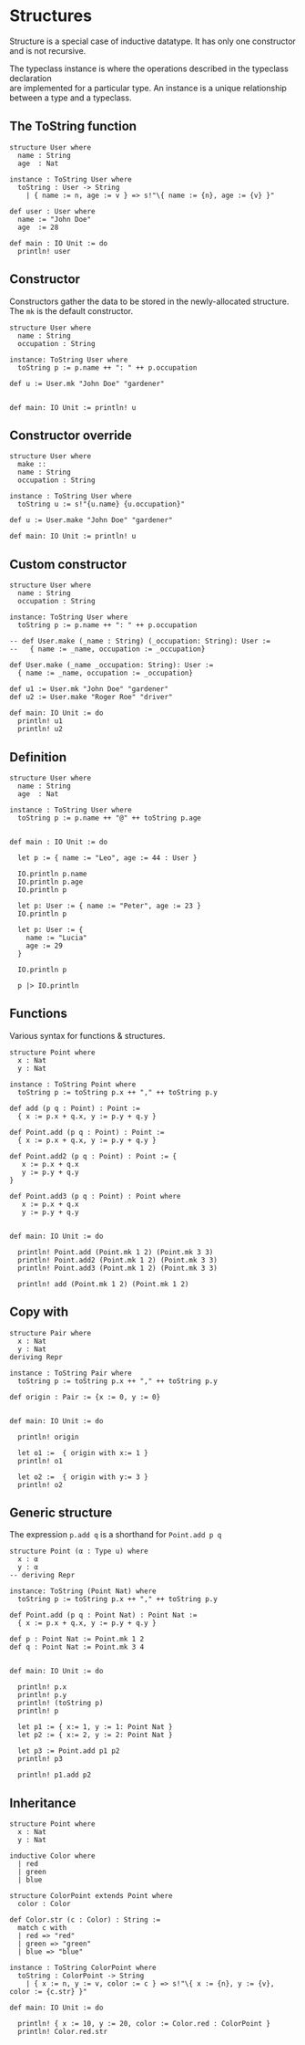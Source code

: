 # Structures

Structure is a special case of inductive datatype. It has only one constructor  
and is not recursive.

The typeclass instance is where the operations described in the typeclass declaration  
are implemented for a particular type. An instance is a unique relationship  
between a type and a typeclass.

## The ToString function

```lean
structure User where
  name : String
  age  : Nat

instance : ToString User where
  toString : User -> String
    | { name := n, age := v } => s!"\{ name := {n}, age := {v} }"

def user : User where
  name := "John Doe"
  age  := 28

def main : IO Unit := do
  println! user
```

## Constructor

Constructors gather the data to be stored in the newly-allocated structure.  
The `mk` is the default constructor.  

```lean
structure User where
  name : String  
  occupation : String

instance: ToString User where
  toString p := p.name ++ ": " ++ p.occupation

def u := User.mk "John Doe" "gardener"


def main: IO Unit := println! u
```

## Constructor override 

```lean
structure User where
  make ::
  name : String
  occupation : String

instance : ToString User where 
  toString u := s!"{u.name} {u.occupation}"

def u := User.make "John Doe" "gardener"

def main: IO Unit := println! u
```

## Custom constructor 

```lean
structure User where
  name : String  
  occupation : String

instance: ToString User where
  toString p := p.name ++ ": " ++ p.occupation

-- def User.make (_name : String) (_occupation: String): User :=
--   { name := _name, occupation := _occupation}

def User.make (_name _occupation: String): User :=
  { name := _name, occupation := _occupation}

def u1 := User.mk "John Doe" "gardener"
def u2 := User.make "Roger Roe" "driver"

def main: IO Unit := do 
  println! u1
  println! u2
```



## Definition

```lean
structure User where
  name : String
  age  : Nat

instance : ToString User where
  toString p := p.name ++ "@" ++ toString p.age


def main : IO Unit := do

  let p := { name := "Leo", age := 44 : User }

  IO.println p.name
  IO.println p.age
  IO.println p

  let p: User := { name := "Peter", age := 23 }
  IO.println p

  let p: User := { 
    name := "Lucia"
    age := 29
  }
  
  IO.println p

  p |> IO.println
```

## Functions

Various syntax for functions & structures.  

```lean
structure Point where
  x : Nat
  y : Nat

instance : ToString Point where
  toString p := toString p.x ++ "," ++ toString p.y

def add (p q : Point) : Point :=
  { x := p.x + q.x, y := p.y + q.y }

def Point.add (p q : Point) : Point :=
  { x := p.x + q.x, y := p.y + q.y }

def Point.add2 (p q : Point) : Point := {
   x := p.x + q.x
   y := p.y + q.y 
}

def Point.add3 (p q : Point) : Point where
   x := p.x + q.x
   y := p.y + q.y 


def main: IO Unit := do 

  println! Point.add (Point.mk 1 2) (Point.mk 3 3)
  println! Point.add2 (Point.mk 1 2) (Point.mk 3 3)
  println! Point.add3 (Point.mk 1 2) (Point.mk 3 3)

  println! add (Point.mk 1 2) (Point.mk 1 2)
```



## Copy with

```lean
structure Pair where
  x : Nat
  y : Nat
deriving Repr

instance : ToString Pair where
  toString p := toString p.x ++ "," ++ toString p.y

def origin : Pair := {x := 0, y := 0}


def main: IO Unit := do

  println! origin
  
  let o1 :=  { origin with x:= 1 }
  println! o1

  let o2 :=  { origin with y:= 3 }
  println! o2
```


## Generic structure

The expression `p.add q` is a shorthand for `Point.add p q`  

```lean
structure Point (α : Type u) where
  x : α
  y : α
-- deriving Repr

instance: ToString (Point Nat) where
  toString p := toString p.x ++ "," ++ toString p.y

def Point.add (p q : Point Nat) : Point Nat :=
  { x := p.x + q.x, y := p.y + q.y }

def p : Point Nat := Point.mk 1 2
def q : Point Nat := Point.mk 3 4


def main: IO Unit := do

  println! p.x
  println! p.y
  println! (toString p)
  println! p

  let p1 := { x:= 1, y := 1: Point Nat }
  let p2 := { x:= 2, y := 2: Point Nat }

  let p3 := Point.add p1 p2
  println! p3

  println! p1.add p2
```

## Inheritance

```lean
structure Point where
  x : Nat
  y : Nat

inductive Color where
  | red
  | green
  | blue

structure ColorPoint extends Point where
  color : Color

def Color.str (c : Color) : String :=
  match c with
  | red => "red"
  | green => "green"
  | blue => "blue"

instance : ToString ColorPoint where
  toString : ColorPoint -> String
    | { x := n, y := v, color := c } => s!"\{ x := {n}, y := {v}, color := {c.str} }"

def main: IO Unit := do 

  println! { x := 10, y := 20, color := Color.red : ColorPoint }
  println! Color.red.str
```


